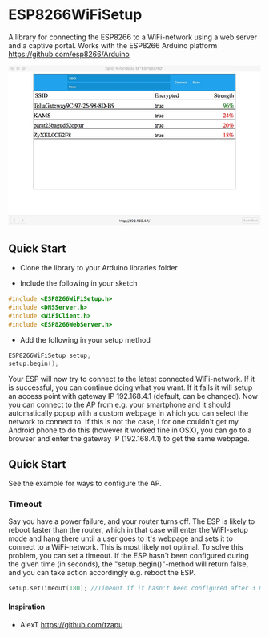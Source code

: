 # ESP8266WiFiSetup
A library for connecting the ESP8266 to a WiFi-network using a web server and a captive portal.
Works with the ESP8266 Arduino platform https://github.com/esp8266/Arduino

![screenshot](./img/ESP8266WiFiSetupScreenshot.jpg)
## Quick Start
- Clone the library to your Arduino libraries folder

- Include the following in your sketch
```cpp
#include <ESP8266WiFiSetup.h>
#include <DNSServer.h>
#include <WiFiClient.h>
#include <ESP8266WebServer.h>
```

- Add the following in your setup method
```cpp
ESP8266WiFiSetup setup;
setup.begin();
```

Your ESP will now try to connect to the latest connected WiFi-network. If it is successful, you can continue doing what you want.
If it fails it will setup an access point with gateway IP 192.168.4.1 (default, can be changed).
Now you can connect to the AP from e.g. your smartphone and it should automatically popup with a custom webpage in which you can select the network to connect to. If this is not the case, I for one couldn't get my Android phone to do this (however it worked fine in OSX), you can go to a browser and enter the gateway IP (192.168.4.1) to get the same webpage.


## Quick Start
See the example for ways to configure the AP.

### Timeout
Say you have a power failure, and your router turns off. The ESP is likely to reboot faster than the router, which in that case will enter the WiFI-setup mode and hang there until a user goes to it's webpage and sets it to connect to a WiFi-network. This is most likely not optimal. To solve this problem, you can set a timeout. If the ESP hasn't been configured during the given time (in seconds), the "setup.begin()"-method will return false, and you can take action accordingly e.g. reboot the ESP.

```cpp
setup.setTimeout(180); //Timeout if it hasn't been configured after 3 minutes
```

#### Inspiration
- AlexT https://github.com/tzapu
